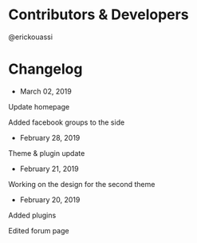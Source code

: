 # Contributors & Developers
@erickouassi

# Changelog

* March 02, 2019

Update homepage

Added facebook groups to the side

* February 28, 2019

Theme & plugin update

* February 21, 2019

Working on the design for the second theme

* February 20, 2019

Added plugins

Edited forum page
